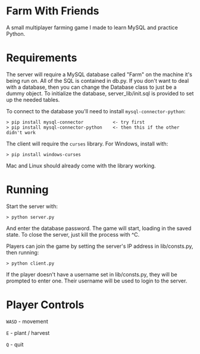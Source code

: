 # Farm With Friends
A small multiplayer farming game I made to learn MySQL and practice Python.

# Requirements

The server will require a MySQL database called "Farm" on the machine it's being run on. All of the SQL is contained in db.py. If you don't want to deal with a database, then you can change the Database class to just be a dummy object. To initialize the database, server_lib/init.sql is provided to set up the needed tables.

To connect to the database you'll need to install `mysql-connector-python`:

```
> pip install mysql-connector           <- try first
> pip install mysql-connector-python    <- then this if the other didn't work
```

The client will require the `curses` library. For Windows, install with:

```
> pip install windows-curses
```

Mac and Linux should already come with the library working.

# Running

Start the server with:

```
> python server.py
```

And enter the database password. The game will start, loading in the saved state. To close the server, just kill the process with ^C.

Players can join the game by setting the server's IP address in lib/consts.py, then running:

```
> python client.py
```

If the player doesn't have a username set in lib/consts.py, they will be prompted to enter one. Their username will be used to login to the server.

# Player Controls

`WASD` - movement

`E` - plant / harvest

`Q` - quit
